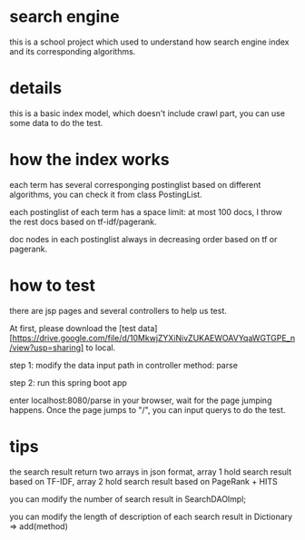 # search engine
 this is a school project which used to understand how search engine index and its corresponding algorithms.
 
# details
 this is a basic index model, which doesn't include crawl part, you can use some data to do the test.

# how the index works
 each term has several corresponging postinglist based on different algorithms, you can check it from class PostingList.
 
 each postinglist of each term has a space limit: at most 100 docs, I throw the rest docs based on tf-idf/pagerank. 
 
 doc nodes in each postinglist always in decreasing order based on tf or pagerank.

 # how to test
 there are jsp pages and several controllers to help us test.
 
 At first, please download the [test data][https://drive.google.com/file/d/10MkwjZYXiNivZUKAEWOAVYqaWGTGPE_n/view?usp=sharing] to local.
 
 step 1: modify the data input path in controller method: parse
 
 step 2: run this spring boot app
 
 enter localhost:8080/parse in your browser, wait for the page jumping happens. Once the page jumps to "/", you can input querys to do the test.
 
 # tips 
 the search result return two arrays in json format, array 1 hold search result based on TF-IDF, array 2 hold search result based on PageRank + HITS
 
 you can modify the number of search result in SearchDAOImpl;
 
 you can modify the length of description of each search result in Dictionary => add(method)
 
 
 
